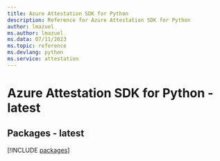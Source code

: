 ```yaml
---
title: Azure Attestation SDK for Python
description: Reference for Azure Attestation SDK for Python
author: lmazuel
ms.author: lmazuel
ms.data: 07/11/2023
ms.topic: reference
ms.devlang: python
ms.service: attestation
---
```

# Azure Attestation SDK for Python - latest
## Packages - latest
[!INCLUDE [packages](attestation-index.md)]